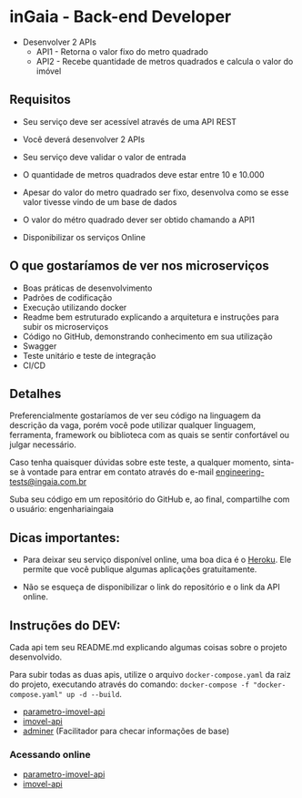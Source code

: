 # inGaia - Back-end Developer

- Desenvolver 2 APIs
    - API1 - Retorna o valor fixo do metro quadrado
    - API2 - Recebe quantidade de metros quadrados e calcula o valor do imóvel
## Requisitos

- Seu serviço deve ser acessível através de uma API REST

- Você deverá desenvolver 2 APIs

- Seu serviço deve validar o valor de entrada

- O quantidade de metros quadrados deve estar entre 10 e 10.000

- Apesar do valor do metro quadrado ser fixo, desenvolva como se esse valor tivesse vindo de um base de dados

- O valor do métro quadrado dever ser obtido chamando a API1

- Disponibilizar os serviços Online


## O que gostaríamos de ver nos microserviços
- Boas práticas de desenvolvimento
- Padrões de codificação 
- Execução utilizando docker
- Readme bem estruturado explicando a arquitetura e instruções para subir os microserviços
- Código no GitHub, demonstrando conhecimento em sua utilização
- Swagger
- Teste unitário e teste de integração
- CI/CD


## Detalhes

Preferencialmente gostaríamos de ver seu código na linguagem da descrição da vaga, porém você pode utilizar qualquer linguagem, ferramenta, framework ou biblioteca com as quais se sentir confortável ou julgar necessário.

Caso tenha quaisquer dúvidas sobre este teste, a qualquer momento, sinta-se à vontade para entrar em contato através do e-mail engineering-tests@ingaia.com.br

Suba seu código em um repositório do GitHub e, ao final, compartilhe com o usuário: engenhariaingaia

## Dicas importantes:

- Para deixar seu serviço disponível online, uma boa dica é o [Heroku](https://www.heroku.com/). Ele permite que você publique algumas aplicações gratuitamente.

- Não se esqueça de disponibilizar o link do repositório e o link da API online.

## Instruções do DEV:

Cada api tem seu README.md explicando algumas coisas sobre o projeto desenvolvido.

Para subir todas as duas apis, utilize o arquivo `docker-compose.yaml` da raiz do projeto, executando através do comando: `docker-compose -f "docker-compose.yaml" up -d --build`.

- [parametro-imovel-api](http://localhost:3000/api-docs)
- [imovel-api](http://localhost:3001/api-docs)
- [adminer](http://localhost:8080) (Facilitador para checar informações de base)

### Acessando online

- [parametro-imovel-api](https://ingaia-parametro-imovel-api.herokuapp.com/api-docs)
- [imovel-api](https://ingaia-imovel-api.herokuapp.com/api-docs)
